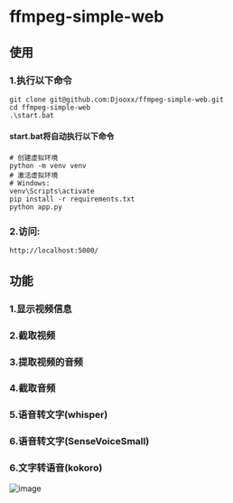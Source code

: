 # ffmpeg-simple-web

## 使用

### 1.执行以下命令
```
git clone git@github.com:Djooxx/ffmpeg-simple-web.git
cd ffmpeg-simple-web
.\start.bat
```
#### start.bat将自动执行以下命令
```
# 创建虚拟环境
python -m venv venv
# 激活虚拟环境
# Windows:
venv\Scripts\activate
pip install -r requirements.txt
python app.py
```

### 2.访问:
```
http://localhost:5000/
```

## 功能
### 1.显示视频信息
### 2.截取视频
### 3.提取视频的音频
### 4.截取音频
### 5.语音转文字(whisper)
### 6.语音转文字(SenseVoiceSmall)
### 6.文字转语音(kokoro)

![image](https://github.com/user-attachments/assets/15455295-37b3-4ef4-a375-239dc560302f)
